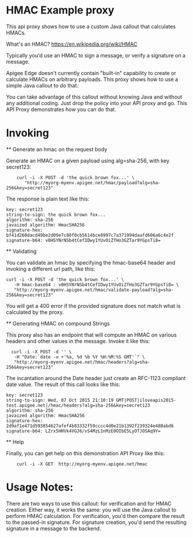HMAC Example proxy
========================

This api proxy shows how to use a custom Java callout that calculates HMACs. 

What's an HMAC?  https://en.wikipedia.org/wiki/HMAC

Typically you'd use an HMAC to sign a message, or verify a signature on
a message.

Apigee Edge doesn't currently contain "built-in" capability to create or
calculate HMACs on arbitrary payloads. This proxy shows how to use a
simple Java callout to do that.  

You can take advantage of this callout without knowing Java and without
any additional coding. Just drop the policy into your API proxy and go.
This API Proxy demonstrates how you can do that. 


Invoking
========


** Generate an hmac on the request body

Generate an HMAC on a given payload using alg=sha-256, with key secret123: 

```
    curl -i -X POST -d 'the quick brown fox...' \
       "http://myorg-myenv.apigee.net/hmac/payload?alg=sha-256&key=secret123"
```

The response is plain text like this: 

```
key: secret123
string-to-sign: the quick brown fox...
algorithm: sha-256
javaized algorithm: HmacSHA256
signature-hex: bf41d260dacd49be2d09e7c80f0cb5614bce8997c7a371994daafd606a6c4e2f
signature-b64: v0HSYNrNSb4tCefIDwy1YUvOiZfHo3GZTar9YGpsTi8=
```

** Validating

You can validate an hmac by specifying the hmac-base64 header and invoking a different url path, like this:


```
curl -i -X POST -d 'the quick brown fox...' \
   -H hmac-base64 : v0HSYNrNSb4tCefIDwy1YUvOiZfHo3GZTar9YGpsTi8= \
   "http://myorg-myenv.apigee.net/hmac/validate-payload?alg=sha-256&key=secret123"
```

You will get a 400 error if the provided signature does not match what is calculated by the proxy. 


** Generating HMAC on compound Strings


This proxy also has an endpoint that will compute an HMAC on various headers and other values in the message. Invoke it like this:

```
  curl -i -X POST -d '' \
   -H "Date:`date -u +'%a, %d %b %Y %H:%M:%S GMT'`" \
   "http://myorg-myenv.apigee.net/hmac/headers?alg=sha-256&key=secret123"
```

The incantation around the Date header just create an RFC-1123 compliant date value. The result of this call looks like this: 

```
key: secret123
string-to-sign: Wed, 07 Oct 2015 21:10:19 GMT|POST|iloveapis2015-test.apigee.net|/hmac/headers?alg=sha-256&key=secret123
algorithm: sha-256
javaized algorithm: HmacSHA256
signature-hex: 2d9af1e471d593854627afef4b83332f59cccc4d0e21b1392f239324e480abd6
signature-b64: LZrx5HHVk4VGJ6/vS4MzL1nMzE0OIbE5LyOTJOSAq9Y=

```


** Help

Finally, 
you can get help on this demonstration API Proxy like this: 

```
    curl -i -X GET  http://myorg-myenv.apigee.net/hmac
```



Usage Notes:
============

There are two ways to use this callout: for verification and for HMAC
creation.  Either way, it works the same: you will use the Java callout
to perform HMAC calculation.  For verification, you'd then compare the
result to the passed-in signature.  For signature creation, you'd send
the resulting signature in a message to the backend.




